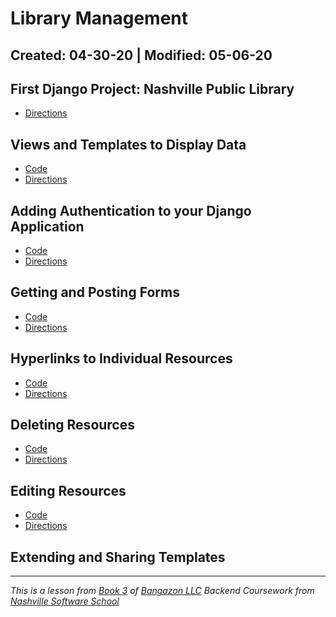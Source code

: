 # Library Management

## Created: 04-30-20 | Modified: 05-06-20

## First Django Project: Nashville Public Library

- [Directions](https://github.com/TrinityTerry/library-management/blob/master/directions/part-one.md)

## Views and Templates to Display Data

- [Code](https://github.com/TrinityTerry/library-management/tree/views-temp)
- [Directions](https://github.com/TrinityTerry/library-management/blob/master/directions/part-two.md)

## Adding Authentication to your Django Application

- [Code](https://github.com/TrinityTerry/library-management/tree/authentication)
- [Directions](https://github.com/TrinityTerry/library-management/blob/master/directions/part-three.md)

## Getting and Posting Forms

- [Code](https://github.com/TrinityTerry/library-management/tree/posting-forms)
- [Directions](https://github.com/TrinityTerry/library-management/blob/master/directions/part-four.md)

## Hyperlinks to Individual Resources

- [Code](https://github.com/TrinityTerry/library-management/tree/indiv-resources)
- [Directions](https://github.com/TrinityTerry/library-management/blob/master/directions/part-five.md)

## Deleting Resources
- [Code](https://github.com/TrinityTerry/library-management/tree/delete)
- [Directions](https://github.com/TrinityTerry/library-management/blob/master/directions/part-six.md)

## Editing Resources
- [Code](https://github.com/TrinityTerry/library-management/tree/editing)
- [Directions](https://github.com/TrinityTerry/library-management/blob/master/directions/part-seven.md)

## Extending and Sharing Templates
<!-- - [Code]() -->
<!-- - [Directions]() -->

<!-- ## -->
<!-- - [Code]() -->
<!-- - [Directions]() -->
---

_This is a lesson from [Book 3](https://github.com/nashville-software-school/bangazon-llc/tree/master/book-3-web-applications) of [Bangazon LLC](https://github.com/nashville-software-school/bangazon-llc) Backend Coursework from [Nashville Software School](https://github.com/nashville-software-school)_
